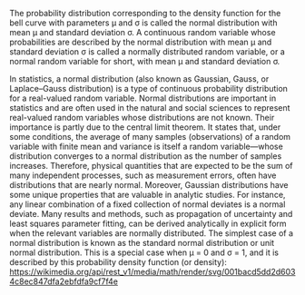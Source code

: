 The probability distribution corresponding to the density function for the bell curve with parameters μ and σ is called the normal distribution with mean μ and standard deviation σ.
A continuous random variable whose probabilities are described by the normal distribution with mean μ and standard deviation σ is called a normally distributed random variable, or a normal random variable for short, with mean μ and standard deviation σ.

In statistics, a normal distribution (also known as Gaussian, Gauss, or Laplace–Gauss distribution) is a type of continuous probability distribution for a real-valued random variable.
Normal distributions are important in statistics and are often used in the natural and social sciences to represent real-valued random variables whose distributions are not known. Their importance is partly due to the central limit theorem. It states that, under some conditions, the average of many samples (observations) of a random variable with finite mean and variance is itself a random variable—whose distribution converges to a normal distribution as the number of samples increases. Therefore, physical quantities that are expected to be the sum of many independent processes, such as measurement errors, often have distributions that are nearly normal.
Moreover, Gaussian distributions have some unique properties that are valuable in analytic studies. For instance, any linear combination of a fixed collection of normal deviates is a normal deviate. Many results and methods, such as propagation of uncertainty and least squares parameter fitting, can be derived analytically in explicit form when the relevant variables are normally distributed.
The simplest case of a normal distribution is known as the standard normal distribution or unit normal distribution. This is a special case when μ = 0 and σ = 1, and it is described by this probability density function (or density):
https://wikimedia.org/api/rest_v1/media/math/render/svg/001bacd5dd2d6034c8ec847dfa2ebfdfa9cf7f4e
